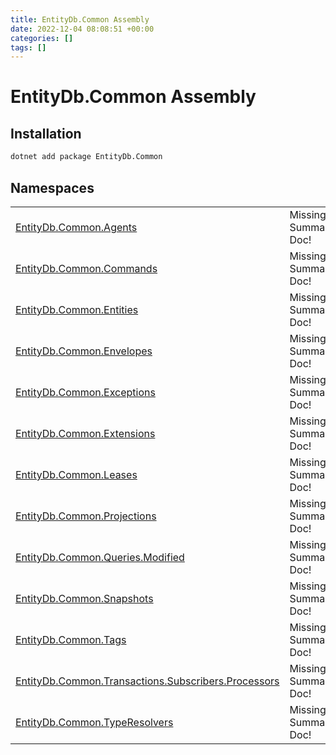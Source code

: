 ```yaml
---
title: EntityDb.Common Assembly
date: 2022-12-04 08:08:51 +00:00
categories: []
tags: []
---
```


# EntityDb.Common Assembly
## Installation
```sh
dotnet add package EntityDb.Common
```
## Namespaces
<table><tr><td><a href='dotnet/entitydb-common-agents'>EntityDb.Common.Agents</a></td><td>Missing Summary Doc!</td></tr><tr><td><a href='dotnet/entitydb-common-commands'>EntityDb.Common.Commands</a></td><td>Missing Summary Doc!</td></tr><tr><td><a href='dotnet/entitydb-common-entities'>EntityDb.Common.Entities</a></td><td>Missing Summary Doc!</td></tr><tr><td><a href='dotnet/entitydb-common-envelopes'>EntityDb.Common.Envelopes</a></td><td>Missing Summary Doc!</td></tr><tr><td><a href='dotnet/entitydb-common-exceptions'>EntityDb.Common.Exceptions</a></td><td>Missing Summary Doc!</td></tr><tr><td><a href='dotnet/entitydb-common-extensions'>EntityDb.Common.Extensions</a></td><td>Missing Summary Doc!</td></tr><tr><td><a href='dotnet/entitydb-common-leases'>EntityDb.Common.Leases</a></td><td>Missing Summary Doc!</td></tr><tr><td><a href='dotnet/entitydb-common-projections'>EntityDb.Common.Projections</a></td><td>Missing Summary Doc!</td></tr><tr><td><a href='dotnet/entitydb-common-queries-modified'>EntityDb.Common.Queries.Modified</a></td><td>Missing Summary Doc!</td></tr><tr><td><a href='dotnet/entitydb-common-snapshots'>EntityDb.Common.Snapshots</a></td><td>Missing Summary Doc!</td></tr><tr><td><a href='dotnet/entitydb-common-tags'>EntityDb.Common.Tags</a></td><td>Missing Summary Doc!</td></tr><tr><td><a href='dotnet/entitydb-common-transactions-subscribers-processors'>EntityDb.Common.Transactions.Subscribers.Processors</a></td><td>Missing Summary Doc!</td></tr><tr><td><a href='dotnet/entitydb-common-typeresolvers'>EntityDb.Common.TypeResolvers</a></td><td>Missing Summary Doc!</td></tr></table>
